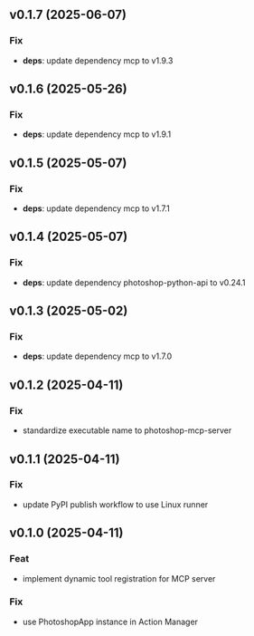 ## v0.1.7 (2025-06-07)

### Fix

- **deps**: update dependency mcp to v1.9.3

## v0.1.6 (2025-05-26)

### Fix

- **deps**: update dependency mcp to v1.9.1

## v0.1.5 (2025-05-07)

### Fix

- **deps**: update dependency mcp to v1.7.1

## v0.1.4 (2025-05-07)

### Fix

- **deps**: update dependency photoshop-python-api to v0.24.1

## v0.1.3 (2025-05-02)

### Fix

- **deps**: update dependency mcp to v1.7.0

## v0.1.2 (2025-04-11)

### Fix

- standardize executable name to photoshop-mcp-server

## v0.1.1 (2025-04-11)

### Fix

- update PyPI publish workflow to use Linux runner

## v0.1.0 (2025-04-11)

### Feat

- implement dynamic tool registration for MCP server

### Fix

- use PhotoshopApp instance in Action Manager
